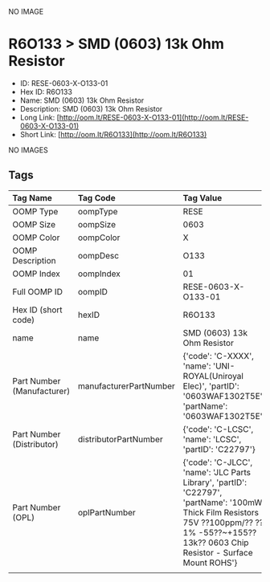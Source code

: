 


  
NO IMAGE  
# R6O133 > SMD (0603) 13k Ohm Resistor

- ID: RESE-0603-X-O133-01
- Hex ID: R6O133
- Name: SMD (0603) 13k Ohm Resistor
- Description: SMD (0603) 13k Ohm Resistor
- Long Link: [http://oom.lt/RESE-0603-X-O133-01](http://oom.lt/RESE-0603-X-O133-01)
- Short Link: [http://oom.lt/R6O133](http://oom.lt/R6O133)
  
NO IMAGES  
## Tags
  

|Tag Name|Tag Code|Tag Value|
| :--- | :--- | :--- |
|OOMP Type|oompType|RESE|
|OOMP Size|oompSize|0603|
|OOMP Color|oompColor|X|
|OOMP Description|oompDesc|O133|
|OOMP Index|oompIndex|01|
|Full OOMP ID|oompID|RESE-0603-X-O133-01|
|Hex ID (short code)|hexID|R6O133|
|name|name|SMD (0603) 13k Ohm Resistor|
|Part Number (Manufacturer)|manufacturerPartNumber|{'code': 'C-XXXX', 'name': 'UNI-ROYAL(Uniroyal Elec)', 'partID': '0603WAF1302T5E', 'partName': '0603WAF1302T5E'}|
|Part Number (Distributor)|distributorPartNumber|{'code': 'C-LCSC', 'name': 'LCSC', 'partID': 'C22797'}|
|Part Number (OPL)|oplPartNumber|{'code': 'C-JLCC', 'name': 'JLC Parts Library', 'partID': 'C22797', 'partName': '100mW Thick Film Resistors 75V ??100ppm/?? ??1% -55??~+155?? 13k?? 0603  Chip Resistor - Surface Mount ROHS'}|
||||
